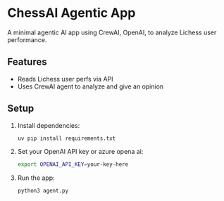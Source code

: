 # ChessAI Agentic App

A minimal agentic AI app using CrewAI, OpenAI, to analyze Lichess user performance.

## Features
- Reads Lichess user perfs via API
- Uses CrewAI agent to analyze and give an opinion

## Setup
1. Install dependencies:
   ```sh
   uv pip install requirements.txt
   ```
2. Set your OpenAI API key or azure opena ai:
   ```sh
   export OPENAI_API_KEY=your-key-here
   ```
3. Run the app:
   ```sh
   python3 agent.py
   ```

